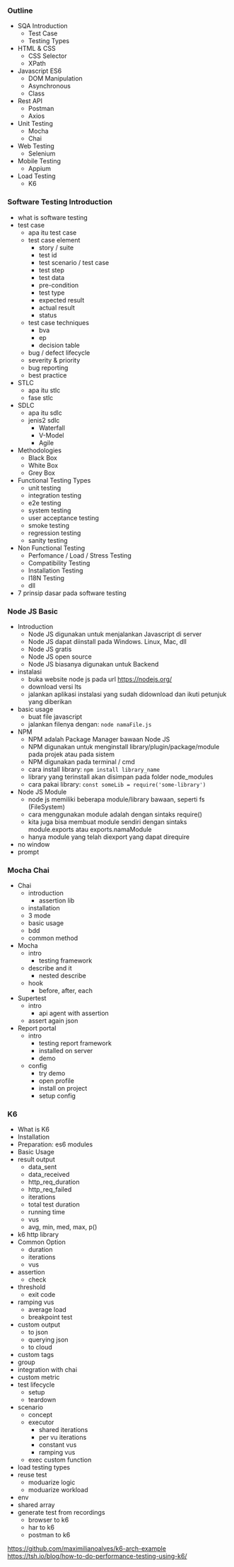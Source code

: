 ### Outline
- SQA Introduction
	- Test Case
	- Testing Types
- HTML & CSS
	- CSS Selector
	- XPath
- Javascript ES6
	- DOM Manipulation
	- Asynchronous
	- Class
- Rest API
	- Postman
	- Axios
- Unit Testing
	- Mocha
	- Chai
- Web Testing
	- Selenium
- Mobile Testing
	- Appium
- Load Testing
	- K6


### Software Testing Introduction
- what is software testing
- test case
	- apa itu test case
	- test case element
		- story / suite
		- test id
		- test scenario / test case
		- test step
		- test data
		- pre-condition
		- test type
		- expected result
		- actual result
		- status
	- test case techniques
		- bva
		- ep
		- decision table
	- bug / defect lifecycle
	- severity & priority
	- bug reporting
	- best practice
- STLC
	- apa itu stlc
	- fase stlc
- SDLC
	- apa itu sdlc
	- jenis2 sdlc
		- Waterfall
		- V-Model
		- Agile
- Methodologies
	- Black Box
	- White Box
	- Grey Box
- Functional Testing Types
	- unit testing
	- integration testing
	- e2e testing
	- system testing
	- user acceptance testing
	- smoke testing
	- regression testing
	- sanity testing
- Non Functional Testing
	- Perfomance / Load / Stress Testing
	- Compatibility Testing
	- Installation Testing
	- I18N Testing
	- dll
- 7 prinsip dasar pada software testing


### Node JS Basic
- Introduction
	- Node JS digunakan untuk menjalankan Javascript di server
	- Node JS dapat diinstall pada Windows. Linux, Mac, dll
	- Node JS gratis
	- Node JS open source
	- Node JS biasanya digunakan untuk Backend
- instalasi
	- buka website node js pada url https://nodejs.org/
	- download versi lts
	- jalankan aplikasi instalasi yang sudah didownload dan ikuti petunjuk yang diberikan
- basic usage
	- buat file javascript
	- jalankan filenya dengan:
	  `node namaFile.js`
- NPM
	- NPM adalah Package Manager bawaan Node JS
	- NPM digunakan untuk menginstall library/plugin/package/module pada projek atau pada sistem
	- NPM digunakan pada terminal / cmd
	- cara install library:
	  `npm install library_name`
	- library yang terinstall akan disimpan pada folder node_modules
	- cara pakai library:
	  `const someLib = require('some-library')`
- Node JS Module
	- node js memiliki beberapa module/library bawaan, seperti fs (FileSystem)
	- cara menggunakan module adalah dengan sintaks require()
	- kita juga bisa membuat module sendiri dengan sintaks module.exports atau exports.namaModule
	- hanya module yang telah diexport yang dapat direquire
- no window
- prompt


### Mocha Chai
- Chai
	- introduction
		- assertion lib
	- installation
	- 3 mode
	- basic usage
	- bdd
	- common method
- Mocha
	- intro
		- testing framework
	- describe and it
		- nested describe
	- hook
		- before, after, each
- Supertest
	- intro
		- api agent with assertion
	- assert again json
- Report portal
	- intro
		- testing report framework
		- installed on server
		- demo
	- config
		- try demo
		- open profile
		- install on project
		- setup config


### K6
- What is K6
- Installation
- Preparation: es6 modules
- Basic Usage
- result output
	- data_sent
	- data_received
	- http_req_duration
	- http_req_failed
	- iterations
	- total test duration
	- running time
	- vus
	- avg, min, med, max, p()
- k6 http library
- Common Option
	- duration
	- iterations
	- vus
- assertion
	- check
- threshold
	- exit code
- ramping vus
	- average load
	- breakpoint test
- custom output
	- to json
	- querying json
	- to cloud
- custom tags
- group
- integration with chai
- custom metric
- test lifecycle
	- setup
	- teardown
- scenario
	- concept
	- executor
		- shared iterations
		- per vu iterations
		- constant vus
		- ramping vus
	- exec custom function
- load testing types
- reuse test
	- moduarize logic
	- moduarize workload
- env
- shared array
- generate test from recordings
	- browser to k6
	- har to k6
	- postman to k6

https://github.com/maximilianoalves/k6-arch-example
https://tsh.io/blog/how-to-do-performance-testing-using-k6/